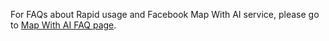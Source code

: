 For FAQs about Rapid usage and Facebook Map With AI service, please go to [Map With AI FAQ page](https://github.com/facebookmicrosites/Open-Mapping-At-Facebook/wiki/FAQ).